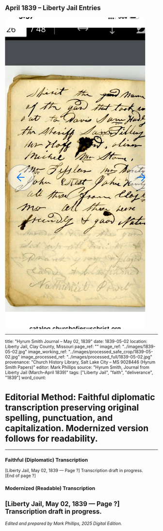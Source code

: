 ## April 1839 – Liberty Jail Entries

![Manuscript page thumbnail](../images/1839-05-02.jpg)

---
title: "Hyrum Smith Journal – May 02, 1839"
date: 1839-05-02
location: Liberty Jail, Clay County, Missouri
page_ref: ""
image_ref: "../images/1839-05-02.jpg"
image_working_ref: "../images/processed_safe_crop/1839-05-02.jpg"
image_processed_ref: "../images/processed_full/1839-05-02.jpg"
provenance: "Church History Library, Salt Lake City – MS 9028446 (Hyrum Smith Papers)"
editor: Mark Phillips
source: "Hyrum Smith, Journal from Liberty Jail (March–April 1839)"
tags: ["Liberty Jail", "faith", "deliverance", "1839"]
word_count:
# Editorial Method: Faithful diplomatic transcription preserving original spelling, punctuation, and capitalization. Modernized version follows for readability.
---

### Faithful (Diplomatic) Transcription
[Liberty Jail, May 02, 1839 — Page ?]
Transcription draft in progress.  
[End of page ?]

### Modernized (Readable) Transcription
[Liberty Jail, May 02, 1839 — Page ?]  
Transcription draft in progress.
---
*Edited and prepared by Mark Phillips, 2025 Digital Edition.*
